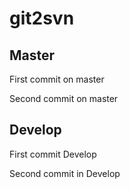 # git2svn

## Master
First commit on master

Second commit on master

## Develop
First commit Develop

Second commit in Develop

